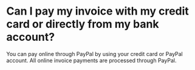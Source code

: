 # Can I pay my invoice with my credit card or directly from my bank account?

You can pay online through PayPal by using your credit card or PayPal account. All online invoice payments are processed through PayPal.
